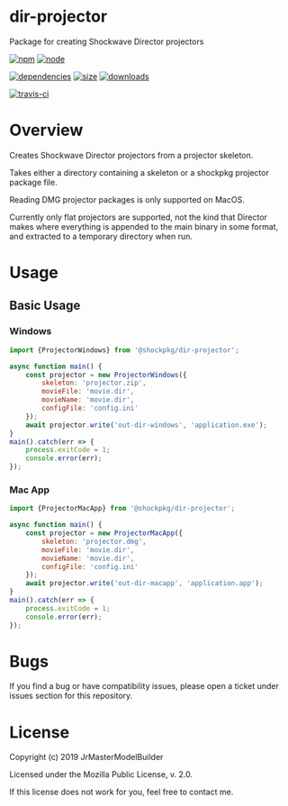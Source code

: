 # dir-projector

Package for creating Shockwave Director projectors

[![npm](https://img.shields.io/npm/v/@shockpkg/dir-projector.svg)](https://npmjs.com/package/@shockpkg/dir-projector)
[![node](https://img.shields.io/node/v/@shockpkg/dir-projector.svg)](https://nodejs.org)

[![dependencies](https://david-dm.org/shockpkg/dir-projector.svg)](https://david-dm.org/shockpkg/dir-projector)
[![size](https://packagephobia.now.sh/badge?p=@shockpkg/dir-projector)](https://packagephobia.now.sh/result?p=@shockpkg/dir-projector)
[![downloads](https://img.shields.io/npm/dm/@shockpkg/dir-projector.svg)](https://npmcharts.com/compare/@shockpkg/dir-projector?minimal=true)

[![travis-ci](https://travis-ci.org/shockpkg/dir-projector.svg?branch=master)](https://travis-ci.org/shockpkg/dir-projector)


# Overview

Creates Shockwave Director projectors from a projector skeleton.

Takes either a directory containing a skeleton or a shockpkg projector package file.

Reading DMG projector packages is only supported on MacOS.

Currently only flat projectors are supported, not the kind that Director makes where everything is appended to the main binary in some format, and extracted to a temporary directory when run.


# Usage

## Basic Usage

### Windows

```js
import {ProjectorWindows} from '@shockpkg/dir-projector';

async function main() {
	const projector = new ProjectorWindows({
		skeleton: 'projector.zip',
		movieFile: 'movie.dir',
		movieName: 'movie.dir',
		configFile: 'config.ini'
	});
	await projector.write('out-dir-windows', 'application.exe');
}
main().catch(err => {
	process.exitCode = 1;
	console.error(err);
});
```

### Mac App

```js
import {ProjectorMacApp} from '@shockpkg/dir-projector';

async function main() {
	const projector = new ProjectorMacApp({
		skeleton: 'projector.dmg',
		movieFile: 'movie.dir',
		movieName: 'movie.dir',
		configFile: 'config.ini'
	});
	await projector.write('out-dir-macapp', 'application.app');
}
main().catch(err => {
	process.exitCode = 1;
	console.error(err);
});
```


# Bugs

If you find a bug or have compatibility issues, please open a ticket under issues section for this repository.


# License

Copyright (c) 2019 JrMasterModelBuilder

Licensed under the Mozilla Public License, v. 2.0.

If this license does not work for you, feel free to contact me.
